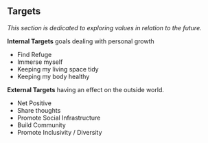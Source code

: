 ## Targets

*This section is dedicated to exploring values in relation to the future.*

**Internal Targets** goals dealing with personal growth

- Find Refuge
- Immerse myself
- Keeping my living space tidy
- Keeping my body healthy

**External Targets** having an effect on the outside world.

- Net Positive
- Share thoughts
- Promote Social Infrastructure
- Build Community
- Promote Inclusivity / Diversity
